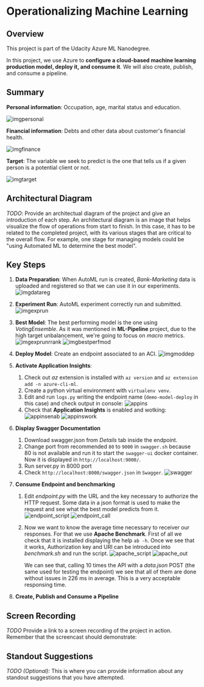 # Operationalizing Machine Learning

## Overview
This project is part of the Udacity Azure ML Nanodegree.

In this project, we use Azure to **configure a cloud-based machine learning production model, deploy it, and consume it**.
We will also create, publish, and consume a pipeline.

## Summary

**Personal information**: Occupation, age, marital status and education.

![imgpersonal](img/personal_data.png)

**Financial information**: Debts and other data about customer's financial health.

![imgfinance](img/financial_data.png)

**Target**: The variable we seek to predict is the one that tells us if a given person is a potential client or not.
 
![imgtarget](img/target.png)


## Architectural Diagram
*TODO*: Provide an architectual diagram of the project and give an introduction of each step. An architectural diagram is an image that helps visualize the flow of operations from start to finish. In this case, it has to be related to the completed project, with its various stages that are critical to the overall flow. For example, one stage for managing models could be "using Automated ML to determine the best model". 

## Key Steps
1. **Data Preparation**: When AutoML run is created, *Bank-Marketing* data is uploaded and registered so that we can use it in our experiments.
![imgdatareg](img/AutoML-RegData.png)    

<!-- <img src="img/AutoML-RegData.png" width="800" height="250" /> -->
2. **Experiment Run**: AutoML experiment correctly run and submitted.
![imgexprun](img/AutoML-ExpRun.png)

3. **Best Model**: The best performing model is the one using *VotingEnsemble*.
As it was mentioned in **ML-Pipeline** project, due to the high target unbalancement, we're going to focus on *macro* metrics.
![imgexprunrrank](img/AutoML-Runs.png)
![imgbestperfmod](img/BestModelPerf.png)

4. **Deploy Model**: Create an endpoint associated to an ACI.
![imgmoddep](img/AutoML-Deployed.png)  

5. **Activate Application Insights**:
   1. Check out *az* extension is installed with `az version` and `az extension add -n azure-cli-ml`.
   2. Create a python virtual environment with `virtualenv venv`.
   3. Edit and run `logs.py` writing the endpoint name (`demo-model-deploy` in 
      this case) and check output in console:
   ![appins](img/logs_activ.png)    
   4. Check that **Application Insights** is enabled and wotking:
   ![appinsenab](img/appins_enabled.png)
   ![appinswork](img/mlappins.png)

6. **Display Swagger Documentation**
   1. Download swagger.json from *Details* tab inside the endpoint.
   2. Change port from recommended `80` to `9000` in `swagger.sh` because 80 is
      not available and run it to start the `swagger-ui` docker container. Now it 
      is displayed in `http://localhost:9000/`.
   3. Run server.py in 8000 port
   4. Check `http://localhost:8000/swagger.json` in `Swagger`.
      ![swagger](img/swagger.png)

7. **Consume Endpoint and benchmarking**
   1. Edit *endpoint.py* with the URL and the key necessary to authorize the HTTP
      request. Some data in a json format is used to make the request and see
      what the best model predicts from it.
      ![endpoint_script](img/endpoint_script.png)
      ![endpoint_call](img/endpoint_call.png)
   2. Now we want to know the average time necessary to receiver our responses.
      For that we use **Apache Benchmark**. First of all we check that it is
      installed displaying the help `ab -h`. Once we see that it works, 
      Authorization key and URI can be introduced into *benchmark.sh* and run 
      the script.
      ![apache_script](img/benchmark_script.png)
      ![apache_out](img/benchmark_out.png)
      
      We can see that, calling 10 times the API with a *data.json* POST (the 
      same used for testing the endpoint) we see that all of them are done 
      without issues in 226 ms in average. This is a very acceptable responsing 
      time.

8. **Create, Publish and Consume a Pipeline**


## Screen Recording
*TODO* Provide a link to a screen recording of the project in action. Remember that the screencast should demonstrate:

## Standout Suggestions
*TODO (Optional):* This is where you can provide information about any standout suggestions that you have attempted.
